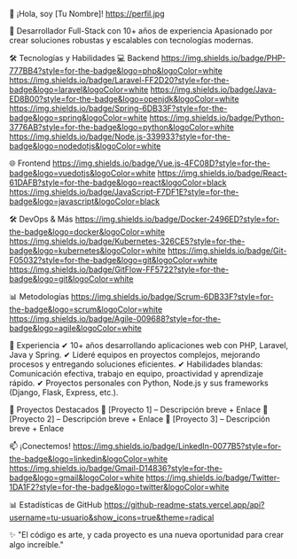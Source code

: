 👋 ¡Hola, soy [Tu Nombre]!
https://perfil.jpg

🚀 Desarrollador Full-Stack con 10+ años de experiencia
Apasionado por crear soluciones robustas y escalables con tecnologías modernas.

🛠 Tecnologías y Habilidades
💻 Backend
https://img.shields.io/badge/PHP-777BB4?style=for-the-badge&logo=php&logoColor=white
https://img.shields.io/badge/Laravel-FF2D20?style=for-the-badge&logo=laravel&logoColor=white
https://img.shields.io/badge/Java-ED8B00?style=for-the-badge&logo=openjdk&logoColor=white
https://img.shields.io/badge/Spring-6DB33F?style=for-the-badge&logo=spring&logoColor=white
https://img.shields.io/badge/Python-3776AB?style=for-the-badge&logo=python&logoColor=white
https://img.shields.io/badge/Node.js-339933?style=for-the-badge&logo=nodedotjs&logoColor=white

🌐 Frontend
https://img.shields.io/badge/Vue.js-4FC08D?style=for-the-badge&logo=vuedotjs&logoColor=white
https://img.shields.io/badge/React-61DAFB?style=for-the-badge&logo=react&logoColor=black
https://img.shields.io/badge/JavaScript-F7DF1E?style=for-the-badge&logo=javascript&logoColor=black

🛠 DevOps & Más
https://img.shields.io/badge/Docker-2496ED?style=for-the-badge&logo=docker&logoColor=white
https://img.shields.io/badge/Kubernetes-326CE5?style=for-the-badge&logo=kubernetes&logoColor=white
https://img.shields.io/badge/Git-F05032?style=for-the-badge&logo=git&logoColor=white
https://img.shields.io/badge/GitFlow-FF5722?style=for-the-badge&logo=git&logoColor=white

📊 Metodologías
https://img.shields.io/badge/Scrum-6DB33F?style=for-the-badge&logo=scrum&logoColor=white
https://img.shields.io/badge/Agile-009688?style=for-the-badge&logo=agile&logoColor=white

📌 Experiencia
✔ 10+ años desarrollando aplicaciones web con PHP, Laravel, Java y Spring.
✔ Lideré equipos en proyectos complejos, mejorando procesos y entregando soluciones eficientes.
✔ Habilidades blandas: Comunicación efectiva, trabajo en equipo, proactividad y aprendizaje rápido.
✔ Proyectos personales con Python, Node.js y sus frameworks (Django, Flask, Express, etc.).

🚀 Proyectos Destacados
🔹 [Proyecto 1] – Descripción breve + Enlace
🔹 [Proyecto 2] – Descripción breve + Enlace
🔹 [Proyecto 3] – Descripción breve + Enlace

📫 ¡Conectemos!
https://img.shields.io/badge/LinkedIn-0077B5?style=for-the-badge&logo=linkedin&logoColor=white
https://img.shields.io/badge/Gmail-D14836?style=for-the-badge&logo=gmail&logoColor=white
https://img.shields.io/badge/Twitter-1DA1F2?style=for-the-badge&logo=twitter&logoColor=white

📊 Estadísticas de GitHub
https://github-readme-stats.vercel.app/api?username=tu-usuario&show_icons=true&theme=radical

✨ "El código es arte, y cada proyecto es una nueva oportunidad para crear algo increíble."

<!--
**danteCortes/danteCortes** is a ✨ _special_ ✨ repository because its `README.md` (this file) appears on your GitHub profile.

Here are some ideas to get you started:

- 🔭 I’m currently working on ...
- 🌱 I’m currently learning ...
- 👯 I’m looking to collaborate on ...
- 🤔 I’m looking for help with ...
- 💬 Ask me about ...
- 📫 How to reach me: ...
- 😄 Pronouns: ...
- ⚡ Fun fact: ...
- 👋
-->

